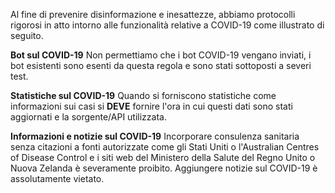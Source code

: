 Al fine di prevenire disinformazione e inesattezze, abbiamo protocolli rigorosi in atto intorno alle funzionalità relative a COVID-19 come illustrato di seguito.

**Bot sul COVID-19** Non permettiamo che i bot COVID-19 vengano inviati, i bot esistenti sono esenti da questa regola e sono stati sottoposti a severi test.

**Statistiche sul COVID-19** Quando si forniscono statistiche come informazioni sui casi si ****DEVE**** fornire l'ora in cui questi dati sono stati aggiornati e la sorgente/API utilizzata.

**Informazioni e notizie sul COVID-19** Incorporare consulenza sanitaria senza citazioni a fonti autorizzate come gli Stati Uniti o l'Australian Centres of Disease Control e i siti web del Ministero della Salute del Regno Unito o Nuova Zelanda è severamente proibito.
Aggiungere notizie sul COVID-19 è assolutamente vietato.
